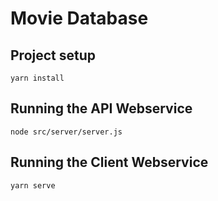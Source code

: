 # Movie Database

## Project setup
```
yarn install
```

## Running the API Webservice
```
node src/server/server.js
```

## Running the Client Webservice
```
yarn serve
```